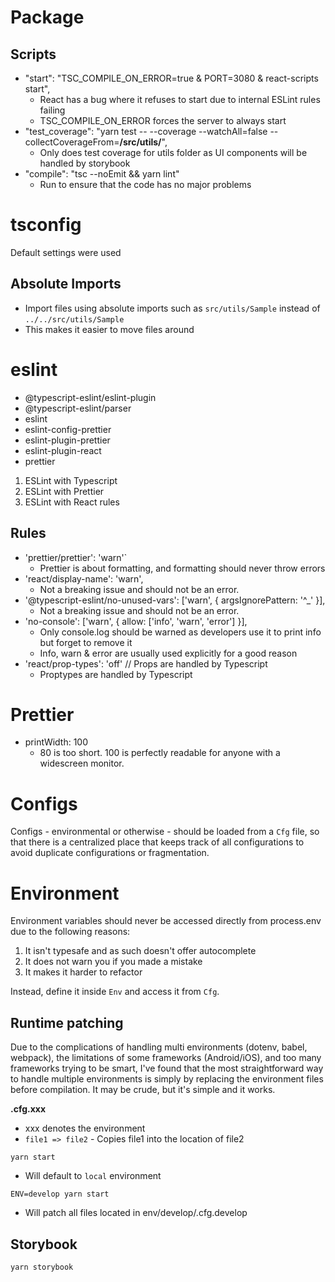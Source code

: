 # Package

## Scripts

- "start": "TSC_COMPILE_ON_ERROR=true & PORT=3080 & react-scripts start",
  - React has a bug where it refuses to start due to internal ESLint rules failing
  - TSC_COMPILE_ON_ERROR forces the server to always start
- "test_coverage": "yarn test -- --coverage --watchAll=false --collectCoverageFrom=**/src/utils/**",
  - Only does test coverage for utils folder as UI components will be handled by storybook
- "compile": "tsc --noEmit && yarn lint"
  - Run to ensure that the code has no major problems

# tsconfig

Default settings were used

## Absolute Imports

- Import files using absolute imports such as `src/utils/Sample` instead of `../../src/utils/Sample`
- This makes it easier to move files around

# eslint

- @typescript-eslint/eslint-plugin
- @typescript-eslint/parser
- eslint
- eslint-config-prettier
- eslint-plugin-prettier
- eslint-plugin-react
- prettier

1) ESLint with Typescript
2) ESLint with Prettier
3) ESLint with React rules

## Rules

- 'prettier/prettier': 'warn'`
  - Prettier is about formatting, and formatting should never throw errors 
- 'react/display-name': 'warn',
  - Not a breaking issue and should not be an error.
- '@typescript-eslint/no-unused-vars': ['warn', { argsIgnorePattern: '^_' }],
  - Not a breaking issue and should not be an error.
- 'no-console': ['warn', { allow: ['info', 'warn', 'error'] }],
  - Only console.log should be warned as developers use it to print info but forget to remove it
  - Info, warn & error are usually used explicitly for a good reason
- 'react/prop-types': 'off' // Props are handled by Typescript
  - Proptypes are handled by Typescript

# Prettier

- printWidth: 100
  - 80 is too short. 100 is perfectly readable for anyone with a widescreen monitor.

# Configs

Configs - environmental or otherwise - should be loaded from a `Cfg` file,  so that there is a centralized place that keeps track of all configurations to avoid duplicate configurations or fragmentation.

# Environment

Environment variables should never be accessed directly from process.env due to the following reasons:

1) It isn't typesafe and as such doesn't offer autocomplete
2) It does not warn you if you made a mistake
3) It makes it harder to refactor

Instead, define it inside `Env` and access it from `Cfg`.

## Runtime patching

Due to the complications of handling multi environments (dotenv, babel, webpack), the limitations of some frameworks (Android/iOS), and too many frameworks trying to be smart, I've found that the most straightforward way to handle multiple environments is simply by replacing the environment files before compilation. It may be crude, but it's simple and it works.

**.cfg.xxx**

- xxx denotes the environment
- `file1 => file2` - Copies file1 into the location of file2

`yarn start`

- Will default to `local` environment

`ENV=develop yarn start`

- Will patch all files located in env/develop/.cfg.develop

## Storybook

`yarn storybook`
